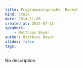 ```yaml
---
title: Programmiersprache  Racket
kind: :talk
date: 2014-11-06
created_at: 2015-07-11
speakers:
    - Matthias Beyer
author: Matthias Beyer
slides: false
tags:
---
```


No description.

